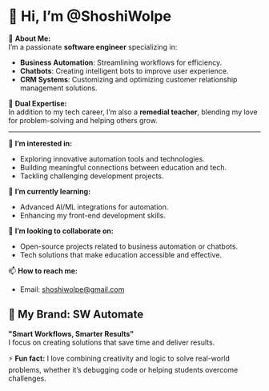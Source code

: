# 👋 Hi, I’m @ShoshiWolpe  

🌟 **About Me:**  
I’m a passionate **software engineer** specializing in:  
- **Business Automation**: Streamlining workflows for efficiency.  
- **Chatbots**: Creating intelligent bots to improve user experience.  
- **CRM Systems**: Customizing and optimizing customer relationship management solutions.  

🚀 **Dual Expertise:**  
In addition to my tech career, I’m also a **remedial teacher**, blending my love for problem-solving and helping others grow.  

---

👀 **I’m interested in:**  
- Exploring innovative automation tools and technologies.  
- Building meaningful connections between education and tech.  
- Tackling challenging development projects.  

🌱 **I’m currently learning:**  
- Advanced AI/ML integrations for automation.  
- Enhancing my front-end development skills.  

💞️ **I’m looking to collaborate on:**  
- Open-source projects related to business automation or chatbots.  
- Tech solutions that make education accessible and effective.  

📫 **How to reach me:**  
- Email: shoshiwolpe@gmail.com

## 🌟 My Brand: SW Automate  
**"Smart Workflows, Smarter Results"**  
I focus on creating solutions that save time and deliver results.  
<!---
## 📂 Projects  
Check out some of my work:  
- 🛠️ **Project 1**: Automating repetitive business tasks.  
- 🤖 **Project 2**: Chatbot integration for customer support.  
- 📊 **Project 3**: CRM enhancements for client management.
--->
⚡ **Fun fact:** I love combining creativity and logic to solve real-world problems, whether it’s debugging code or helping students overcome challenges.  

<!---
ShoshiWolpe/ShoshiWolpe is a ✨ special ✨ repository because its `README.md` (this file) appears on your GitHub profile.
You can click the Preview link to take a look at your changes.
--->
